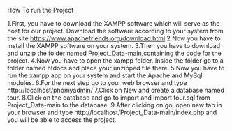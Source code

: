 How To run the Project


1.First, you have to download the XAMPP software which will serve as the host for our project.
Download the software according to your system from the site https://www.apachefriends.org/download.html
2.Now you have to install the XAMPP software on your system.
3.Then you have to download and unzip the folder named Project_Data-main,containing the code for the project.
4.Now you have to open the xampp folder. Inside the folder go to a folder named htdocs and place your unzipped file there.
5.Now you have to run the xampp app on your system and start the Apache and MySql modules.
6.For the next step go to your web browser and type  http://localhost/phpmyadmin/
7.Click on New and create a database named tour.
8.Click on the database and go to import and import tour.sql from Project_Data-main to the database.
9.After clicking on go, open new tab in your browser and type http://localhost/Project_Data-main/index.php and you will be able to access the project.
